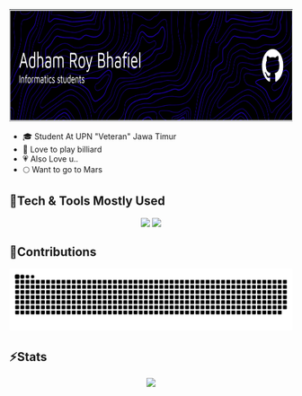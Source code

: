 <div align="left">
<img width=700 height=200 src="./header.png"/>
</div>

- 🎓 Student At UPN "Veteran" Jawa Timur
- 🎱 Love to play billiard
- 💗 Also Love u..
- 🌕 Want to go to Mars

## 🔧Tech & Tools Mostly Used
<div align="center">
    <img src="https://skillicons.dev/icons?i=javascript,nodejs,react,nextjs,typescript,tailwind,prisma,planetscale" />
    <img src="https://skillicons.dev/icons?i=vscode,git,bash,devto,github" />
    
</div>

## 🐍Contributions
<div align="center">
  <img alt="snake eating my contributions" src="https://raw.githubusercontent.com/salesp07/salesp07/output/github-contribution-grid-snake.svg"/>
  
</div>

## ⚡Stats
<div align=center>
  <img src="https://streak-stats.demolab.com?user=adaamxrb&theme=blue-green&border_radius=10&locale=id&mode=weekly&card_width=800"/>
  <br/>
</div>
